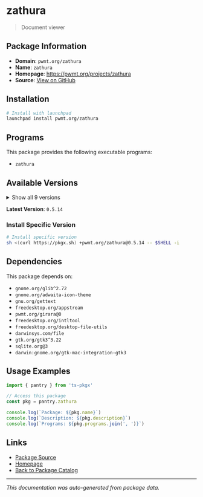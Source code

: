 # zathura

> Document viewer

## Package Information

- **Domain**: `pwmt.org/zathura`
- **Name**: `zathura`
- **Homepage**: https://pwmt.org/projects/zathura
- **Source**: [View on GitHub](https://github.com/pkgxdev/pantry/tree/main/projects/pwmt.org/zathura/package.yml)

## Installation

```bash
# Install with launchpad
launchpad install pwmt.org/zathura
```

## Programs

This package provides the following executable programs:

- `zathura`

## Available Versions

<details>
<summary>Show all 9 versions</summary>

- `0.5.14`, `0.5.13`, `0.5.12`, `0.5.11`, `0.5.10`
- `0.5.9`, `0.5.8`, `0.5.7`, `0.5.6`

</details>

**Latest Version**: `0.5.14`

### Install Specific Version

```bash
# Install specific version
sh <(curl https://pkgx.sh) +pwmt.org/zathura@0.5.14 -- $SHELL -i
```

## Dependencies

This package depends on:

- `gnome.org/glib^2.72`
- `gnome.org/adwaita-icon-theme`
- `gnu.org/gettext`
- `freedesktop.org/appstream`
- `pwmt.org/girara@0`
- `freedesktop.org/intltool`
- `freedesktop.org/desktop-file-utils`
- `darwinsys.com/file`
- `gtk.org/gtk3^3.22`
- `sqlite.org@3`
- `darwin:gnome.org/gtk-mac-integration-gtk3`

## Usage Examples

```typescript
import { pantry } from 'ts-pkgx'

// Access this package
const pkg = pantry.zathura

console.log(`Package: ${pkg.name}`)
console.log(`Description: ${pkg.description}`)
console.log(`Programs: ${pkg.programs.join(', ')}`)
```

## Links

- [Package Source](https://github.com/pkgxdev/pantry/tree/main/projects/pwmt.org/zathura/package.yml)
- [Homepage](https://pwmt.org/projects/zathura)
- [Back to Package Catalog](../../../package-catalog.md)

---

*This documentation was auto-generated from package data.*

